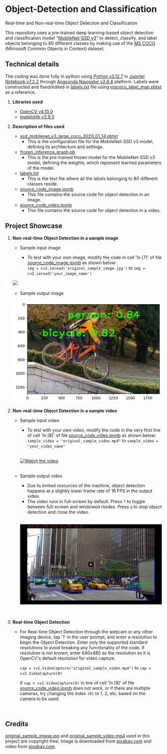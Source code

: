# Object-Detection and Classification
Real-time and Non-real-time Object Detection and Classification

This repository uses a pre-trained deep learning-based object detection and classification model "[MobileNet-SSD v3](https://github.com/opencv/opencv/wiki/TensorFlow-Object-Detection-API)" to detect, classify, and label objects belonging to 80 different classes by making use of the [MS COCO](https://cocodataset.org/#home) (Microsoft Common Objects in Context) dataset.

## Technical details
The coding was done fully in python using [Python v3.12.7](https://www.python.org/downloads/release/python-3127/) in [Jupyter Notebook v7.2.2](https://jupyter-notebook.readthedocs.io/en/stable/) through [Anaconda Navigator v2.6.4](https://www.anaconda.com/) platform. Labels were constructed and fixed/edited in [labels.txt](/labels.txt) file using [mscoco_label_map.pbtxt](https://github.com/tensorflow/models/blob/45ecd69155b8279d550e1d51f1cc01e5f0eeaebb/research/object_detection/data/mscoco_label_map.pbtxt) as a reference.

1. **Libraries used**
   - [OpenCV v4.10.0](https://opencv.org/releases/)
   - [matplotlib v3.9.3](https://matplotlib.org/stable/users/release_notes#version-3-9)

2. **Description of files used**
   - [ssd_mobilenet_v3_large_coco_2020_01_14.pbtxt](/ssd_mobilenet_v3_large_coco_2020_01_14.pbtxt)
     - This is the configuration file for the MobileNet-SSD v3 model, defining its architecture and settings. 
   - [frozen_inference_graph.pb](frozen_inference_graph.pb)
     - This is the pre-trained frozen model for the MobileNet-SSD v3 model, defining the weights, which represent learned parameters of the model.
   - [labels.txt](/labels.txt)
     - This is the text file where all the labels belonging to 80 different classes reside.
   - [source_code_image.ipynb](/source_code_image.ipynb)
     - This file contains the source code for object detection in an image.
   - [source_code_video.ipynb](/source_code_video.ipynb)
     - This file contains the source code for object detection in a video.

## Project Showcase

1. **Non-real-time Object Detection in a sample image**
   - Sample input image

     - To test with your own image, modify the code in cell 'In [7]' of file [source_code_image.ipynb](/source_code_image.ipynb) as shown below:\
       `img = cv2.imread('original_sample_image.jpg')` to `img = cv2.imread('your_image_name')`
       
   ![](Extras/sample_input_image.png)

   - Sample output image

   ![](Extras/sample_output_image.png)


2. **Non-real-time Object Detection in a sample video**
   - Sample input video
  
     - To test with your own video, modify the code in the very first line of cell 'In [8]' of file [source_code_video.ipynb](/source_code_video.ipynb) as shown below:\
       `sample_video = "original_sample_video.mp4"` to `sample_video = "your_video_name"`

     \
     [![Watch the video](Extras/input_video_thumbnail.png)](https://drive.google.com/file/d/1WLveG-M_Zh899NEf1BpEa4OQJSRswRKR/view?usp=sharing)
     <br/>
     <br/>
       
   - Sample output video

     - Due to limited resources of the machine, object detection happens at a slightly lower frame rate of 16 FPS in the output video.
     - The video runs in full-screen by default. Press `f` to toggle between full-screen and windowed modes. Press `q` to stop object detection and close the video.
     <br/>
     
     
     [![Watch the video](Extras/output_video_thumbnail.png)](https://drive.google.com/file/d/1u0jxzNN1Ly8kE5JQIwl_LWzPMxSBaqrw/view?usp=sharing)
<br/>

3. **Real-time Object Detection**

   - For Real-time Object Detection through the webcam or any other imaging device, tap '1' in the user prompt, and enter a resolution to begin the Object               Detection. Enter only the supported standard resolutions to avoid breaking any functionality of the code. If resolution is not known, enter 640x480 as the          resolution as it is OpenCV's default resolution for video capture.  
     
     `cap = cv2.VideoCapture("original_sample_video.mp4")` to `cap = cv2.VideoCapture(0)`

     if `cap = cv2.VideoCapture(0)` in line of cell 'In [8]' of file [source_code_video.ipynb](/source_code_video.ipynb) does not work, or if there are multiple cameras, try changing the index `(0)` to 1, 2, etc. based on the camera to be used.
<br/>

## Credits
[original_sample_image.jpg](Extras/original_sample_image.jpg) and [original_sample_video.mp4](Extras/original_sample_video.mp4) used in this project are copyright-free. Image is downloaded from [pixabay.com](https://pixabay.com/photos/boy-bicycle-stunt-child-riding-9201158/) and video from [pixabay.com](https://pixabay.com/videos/new-york-nyc-city-urban-manhattan-26115/). 




